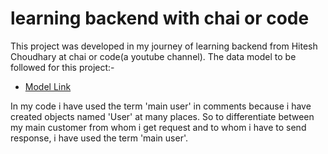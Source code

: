 # learning backend with chai or code

This project was developed in my journey of learning backend from Hitesh Choudhary at chai or code(a youtube channel).
The data model to be followed for this project:-
- [Model Link](https://app.eraser.io/workspace/YtPqZ1VogxGy1jzIDkzj)


In my code i have used the term 'main user' in comments because i have created objects named 'User' at many places. So to differentiate between my main customer from whom i get request and to whom i have to send response, i have used the term 'main user'.